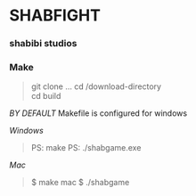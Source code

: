 # SHABFIGHT
### shabibi studios

### Make 
> git clone ... 
> cd /download-directory  
> cd build 

*BY DEFAULT* Makefile is configured for windows

*Windows* 
>PS:  make 
>PS: ./shabgame.exe 

*Mac*
>$ make mac 
>$ ./shabgame  

